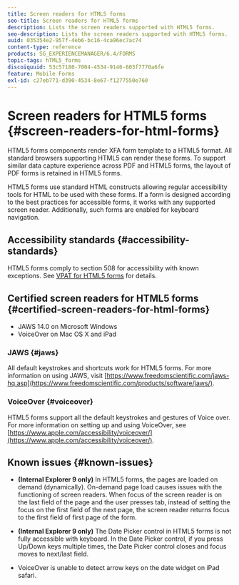 ```yaml
---
title: Screen readers for HTML5 forms
seo-title: Screen readers for HTML5 forms
description: Lists the screen readers supported with HTML5 forms.
seo-description: Lists the screen readers supported with HTML5 forms.
uuid: 035354e2-957f-4eb6-bc16-4ca96ec7ac74
content-type: reference
products: SG_EXPERIENCEMANAGER/6.4/FORMS
topic-tags: hTML5_forms
discoiquuid: 53c57180-7004-4534-9146-603f7770a6fe
feature: Mobile Forms
exl-id: c27eb771-d390-4534-8e67-f1277550e760
---
```

# Screen readers for HTML5 forms {#screen-readers-for-html-forms}

HTML5 forms components render XFA form template to a HTML5 format. All standard browsers supporting HTML5 can render these forms. To support similar data capture experience across PDF and HTML5 forms, the layout of PDF forms is retained in HTML5 forms.

HTML5 forms use standard HTML constructs allowing regular accessibility tools for HTML to be used with these forms. If a form is designed according to the best practices for accessible forms, it works with any supported screen reader. Additionally, such forms are enabled for keyboard navigation.

## Accessibility standards {#accessibility-standards}

HTML5 forms comply to section 508 for accessibility with known exceptions. See [VPAT for HTML5 forms](https://www.adobe.com/content/dam/cc1/en/accessibility/compliance/pdfs/adobe-livecycle-es4-section-508-vpat-portfolio.pdf) for details.

## Certified screen readers for HTML5 forms {#certified-screen-readers-for-html-forms}

* JAWS 14.0 on Microsoft Windows
* VoiceOver on Mac OS X and iPad

### JAWS {#jaws}

All default keystrokes and shortcuts work for HTML5 forms. For more information on using JAWS, visit [https://www.freedomscientific.com/jaws-hq.asp](https://www.freedomscientific.com/products/software/jaws/).

### VoiceOver {#voiceover}

HTML5 forms support all the default keystrokes and gestures of Voice over. For more information on setting up and using VoiceOver, see [https://www.apple.com/accessibility/voiceover/](https://www.apple.com/accessibility/voiceover/).

## Known issues {#known-issues}

* **(Internal Explorer 9 only)** In HTML5 forms, the pages are loaded on demand (dynamically). On-demand page load causes issues with the functioning of screen readers. When focus of the screen reader is on the last field of the page and the user presses tab, instead of setting the focus on the first field of the next page, the screen reader returns focus to the first field of first page of the form. 
* **(Internal Explorer 9 only)** The Date Picker control in HTML5 forms is not fully accessible with keyboard. In the Date Picker control, if you press Up/Down keys multiple times, the Date Picker control closes and focus moves to next/last field.  

* VoiceOver is unable to detect arrow keys on the date widget on iPad safari.
